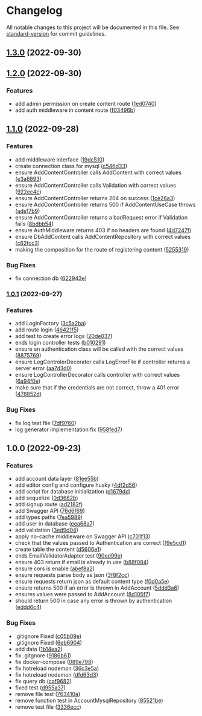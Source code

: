 # Changelog

All notable changes to this project will be documented in this file. See [standard-version](https://github.com/conventional-changelog/standard-version) for commit guidelines.

## [1.3.0](https://github.com/mokkapps/changelog-generator-demo/compare/v1.2.0...v1.3.0) (2022-09-30)

## [1.2.0](https://github.com/mokkapps/changelog-generator-demo/compare/v1.1.0...v1.2.0) (2022-09-30)


### Features

* add admin permission on create content route ([1ed0740](https://github.com/mokkapps/changelog-generator-demo/commits/1ed0740dc1746bab8d4963ed29c6831057e31627))
* add auth middleware in content route ([f03496b](https://github.com/mokkapps/changelog-generator-demo/commits/f03496be4027575f721bddcddb359d29362123eb))

## [1.1.0](https://github.com/mokkapps/changelog-generator-demo/compare/v1.0.1...v1.1.0) (2022-09-28)


### Features

* add middleware interface ([19dc510](https://github.com/mokkapps/changelog-generator-demo/commits/19dc510958484b9ff18f8d7c094478bc609ae756))
* create connection class for mysql ([c546d33](https://github.com/mokkapps/changelog-generator-demo/commits/c546d333b2b1e51d92997f429ccf03302b5c8f67))
* ensure AddContentController calls AddContent with correct values ([e3a6893](https://github.com/mokkapps/changelog-generator-demo/commits/e3a689346aea159727a659b3e0595043312e378b))
* ensure AddContentController calls Validation with correct values ([922ec4c](https://github.com/mokkapps/changelog-generator-demo/commits/922ec4c03e8ba692c27885142fdb8299c9322055))
* ensure AddContentController returns 204 on success ([1ce26a3](https://github.com/mokkapps/changelog-generator-demo/commits/1ce26a31db83d738e033b10d28079c9d35f7d5e0))
* ensure AddContentController returns 500 if AddContentUseCase throws ([ade17b9](https://github.com/mokkapps/changelog-generator-demo/commits/ade17b929882fafdd27508b834adeb841a6300ea))
* ensure AddContentController returns a badRequest error if Validation fails ([8bdbb54](https://github.com/mokkapps/changelog-generator-demo/commits/8bdbb54bf1bc49da70722e9b60c233ced4017dd7))
* ensure AuthMiddleware returns 403 if no headers are found ([4d7247f](https://github.com/mokkapps/changelog-generator-demo/commits/4d7247f4b59534fbcc7bcb73fed9d288c6376775))
* ensure DbAddContent calls AddContentRepository with correct values ([c62fcc3](https://github.com/mokkapps/changelog-generator-demo/commits/c62fcc378ffc8ef86abad2f046a200e868fbf68d))
* making the composition for the route of registering content ([5255319](https://github.com/mokkapps/changelog-generator-demo/commits/5255319c8c4a3ef49949d9f419a1f081597c1d26))


### Bug Fixes

* fix connection db ([622943e](https://github.com/mokkapps/changelog-generator-demo/commits/622943e25deb2dd2d794c31b6e21b77f0028bb35))

### [1.0.1](https://github.com/mokkapps/changelog-generator-demo/compare/v1.0.0...v1.0.1) (2022-09-27)


### Features

* add LoginFactory ([3c5a2ba](https://github.com/mokkapps/changelog-generator-demo/commits/3c5a2ba1f19af7e70e8e3cc3ef29db981a2b3449))
* add route login ([46421f5](https://github.com/mokkapps/changelog-generator-demo/commits/46421f51caf87858bb416e959ff59b035c655b34))
* add test to create error logs ([20de037](https://github.com/mokkapps/changelog-generator-demo/commits/20de0377ea0e20ae4d196ad7509b03683d08f958))
* ends login controller tests ([b010291](https://github.com/mokkapps/changelog-generator-demo/commits/b010291512bf07d72b927e7e2d3129d81d05c843))
* ensure an authentication class will be called with the correct values ([8875769](https://github.com/mokkapps/changelog-generator-demo/commits/88757698876c831a90fc39fa8790e90c4db2bb9b))
* ensure LogControlerDecorator calls LogErrorFile if controller returns a server error ([aa7d3d0](https://github.com/mokkapps/changelog-generator-demo/commits/aa7d3d01d0d601172c469289c7a52eb11190d6e8))
* ensure LogControllerDecorator calls controller with correct values ([6a94f0e](https://github.com/mokkapps/changelog-generator-demo/commits/6a94f0e6088d5d3b2f95903f53ec277fc488ebb2))
* make sure that if the credentials are not correct, throw a 401 error ([478852d](https://github.com/mokkapps/changelog-generator-demo/commits/478852d1cbe8bd5f5d646d5d3af68c64fa4d1789))


### Bug Fixes

* fix log test file ([7df9760](https://github.com/mokkapps/changelog-generator-demo/commits/7df9760ec67a494b88543cb0906d22b1ef91cbe1))
* log generator implementation fix ([958fed7](https://github.com/mokkapps/changelog-generator-demo/commits/958fed73f19f9a15db54ee964b90f34c28854222))

## 1.0.0 (2022-09-23)


### Features

* add account data layer ([81ee55b](https://github.com/mokkapps/changelog-generator-demo/commits/81ee55b39df9ce73858ee058732b5e04c55058cf))
* add editor config and configure husky ([4df2d56](https://github.com/mokkapps/changelog-generator-demo/commits/4df2d56bc06795eff56e2a37dc017d0edb2957a8))
* add script for database initialization ([d1679dd](https://github.com/mokkapps/changelog-generator-demo/commits/d1679dd5d5063afdcfa274e4ce67b94069469349))
* add sequelize ([0d3682b](https://github.com/mokkapps/changelog-generator-demo/commits/0d3682bb193c3c3f8d9ed40855b6ede41bbd9a9e))
* add signup route ([ad2182f](https://github.com/mokkapps/changelog-generator-demo/commits/ad2182fcdcf6dca61828a6030f494b50ab7e0332))
* add Swagger API ([76d6f69](https://github.com/mokkapps/changelog-generator-demo/commits/76d6f6942d622e8cb03d918a6fb381f52b8ae648))
* add types paths ([7ea5989](https://github.com/mokkapps/changelog-generator-demo/commits/7ea5989c2e7e6746d28a41580735dff239691775))
* add user in database ([eea68a7](https://github.com/mokkapps/changelog-generator-demo/commits/eea68a701ceb550153ba39834903560a3c7bc4bc))
* add validation ([3ed9d04](https://github.com/mokkapps/changelog-generator-demo/commits/3ed9d04c68ae568ac986edad58c26a6ce4500a77))
* apply no-cache middleware on Swagger API ([c701f13](https://github.com/mokkapps/changelog-generator-demo/commits/c701f13122c735799339569693b2c85090a24a37))
* check that the values passed to Authentication are correct ([19e5cd1](https://github.com/mokkapps/changelog-generator-demo/commits/19e5cd1b20b74d861fa787760425ccbd8c4aa241))
* create table the content ([d5606e1](https://github.com/mokkapps/changelog-generator-demo/commits/d5606e18843e443d79490eae0bee760cadbb58a4))
* ends EmailValidatorAdapter test ([90ed99e](https://github.com/mokkapps/changelog-generator-demo/commits/90ed99e4fa7bb1f46def947291656666a2ca1f0e))
* ensure 403 return if email is already in use ([b88f084](https://github.com/mokkapps/changelog-generator-demo/commits/b88f08409fefe72b9514790635d697fd1ec6d082))
* ensure cors is enable ([abef8a2](https://github.com/mokkapps/changelog-generator-demo/commits/abef8a207a93336b6bbee7067445a3a739a7bed6))
* ensure requests parse body as json ([3f8f2cc](https://github.com/mokkapps/changelog-generator-demo/commits/3f8f2cce2bfdd417d8c5b52256f734221da2b314))
* ensure requests return json as default content type ([f0d0a5e](https://github.com/mokkapps/changelog-generator-demo/commits/f0d0a5ed776a654c3e93b3d9231240e5c825ec0b))
* ensure returns 500 if an error is thrown in AddAccount ([5ddd3a6](https://github.com/mokkapps/changelog-generator-demo/commits/5ddd3a6fa127dbf24b495ae57974c65ad6dbe838))
* ensures values were passed to AddAccount ([8d105f7](https://github.com/mokkapps/changelog-generator-demo/commits/8d105f7e03c1ba67871257bd00b9afa8a17d6dd0))
* should return 500 in case any error is thrown by authentication ([eddd6c4](https://github.com/mokkapps/changelog-generator-demo/commits/eddd6c49af4d83deff71c2baea5bcf6bb5d02fc3))


### Bug Fixes

* .gitignore Fixed ([c05b09e](https://github.com/mokkapps/changelog-generator-demo/commits/c05b09ef57521a24c0edccc1d8f2d9bd13f5bb6b))
* .gitignore Fixed ([6eb6904](https://github.com/mokkapps/changelog-generator-demo/commits/6eb69043e8c6b88925449e848bb45b7f56124637))
* add data ([1b14ea2](https://github.com/mokkapps/changelog-generator-demo/commits/1b14ea2b155e553ffa46436df979a971ce0b20d6))
* fix .gitgnore ([9186b61](https://github.com/mokkapps/changelog-generator-demo/commits/9186b61f983ce6ca42a2e85f5c64bf6861cf8aa2))
* fix docker-compose ([089e798](https://github.com/mokkapps/changelog-generator-demo/commits/089e798795fadd4cb0b35cb5691ad8e7fbf91f9f))
* fix hotreload nodemon ([36c3e5a](https://github.com/mokkapps/changelog-generator-demo/commits/36c3e5aa0f89589b0cb2d49b704b62dc1bb6ca76))
* fix hotreload nodemon ([dfd63d3](https://github.com/mokkapps/changelog-generator-demo/commits/dfd63d36caafae43384d1c5548785bf01444ae72))
* fix query db ([caf9682](https://github.com/mokkapps/changelog-generator-demo/commits/caf968222a0a366e72e6a2c93aaa065820aad776))
* fixed test ([d955a37](https://github.com/mokkapps/changelog-generator-demo/commits/d955a37d129a0e332ff98dd2eed01405a46fb397))
* remove file test ([763410a](https://github.com/mokkapps/changelog-generator-demo/commits/763410a19e9d83d50a0b0ea7a4d5d3ad6c2878d1))
* remove function test in AccountMysqlRepository ([85521be](https://github.com/mokkapps/changelog-generator-demo/commits/85521be756f40fca0f85adebba75098c915c52b4))
* remove test file ([3336ecc](https://github.com/mokkapps/changelog-generator-demo/commits/3336eccffebd863a48d21c648f1dc313dc7f0485))
